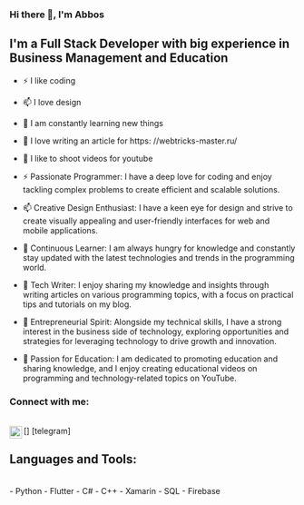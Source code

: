 ### Hi there 👋, I'm Abbos 


## I'm a Full Stack Developer with big experience in Business Management and Education
- ⚡ I like coding
- 📫 I love design
- 🔭 I am constantly learning new things
- 💬 I love writing an article for https: //webtricks-master.ru/
- 🌱 I like to shoot videos for youtube

- ⚡ Passionate Programmer: I have a deep love for coding and enjoy tackling complex problems to create efficient and scalable solutions.

- 📫 Creative Design Enthusiast: I have a keen eye for design and strive to create visually appealing and user-friendly interfaces for web and mobile applications.

- 🔭 Continuous Learner: I am always hungry for knowledge and constantly stay updated with the latest technologies and trends in the programming world.

- 💬 Tech Writer: I enjoy sharing my knowledge and insights through writing articles on various programming topics, with a focus on practical tips and tutorials on my blog.

- 🌱 Entrepreneurial Spirit: Alongside my technical skills, I have a strong interest in the business side of technology, exploring opportunities and strategies for leveraging technology to drive growth and innovation.

- 🎥 Passion for Education: I am dedicated to promoting education and sharing knowledge, and I enjoy creating educational videos on programming and technology-related topics on YouTube.

### Connect with me:
<br />
[<img align="left" alt="webtricks-master.ru" width="22px" src="https://github.com/Abbos2299/topics/blob/547fba88bcb6d08cffaa04765221d7e3f8874a17/Telegram_logo.svg.png" />] [telegram]

## Languages and Tools:
<br />
- Python
- Flutter
- C#
- C++
- Xamarin
- SQL
- Firebase

<br />
<br />


[telegram]: https://t.me/abbos_nadj
